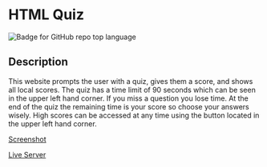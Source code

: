 # HTML Quiz
![Badge for GitHub repo top language](https://img.shields.io/github/languages/top/NickNocc/HTML-quiz?style=flat&logo=appveyor)
## Description
  
This website prompts the user with a quiz, gives them a score, and shows all local scores. The quiz has a time limit of 90 seconds which can be seen in the upper left hand corner. If you miss a question you lose time. At the end of the quiz the remaining time is your score so choose your answers wisely. High scores can be accessed at any time using the button located in the upper left hand corner.

[Screenshot](assets/images/quiz.png)

[Live Server](https://nicknocc.github.io/HTML-quiz/)
